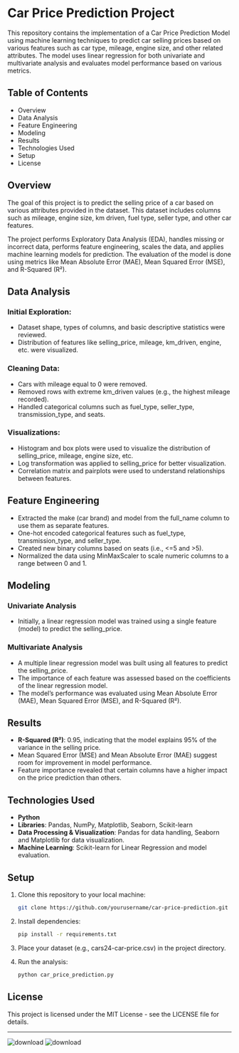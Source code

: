 # Car Price Prediction Project

This repository contains the implementation of a Car Price Prediction Model using machine learning techniques to predict car selling prices based on various features such as car type, mileage, engine size, and other related attributes. The model uses linear regression for both univariate and multivariate analysis and evaluates model performance based on various metrics.

## Table of Contents
- Overview
- Data Analysis
- Feature Engineering
- Modeling
- Results
- Technologies Used
- Setup
- License

## Overview
The goal of this project is to predict the selling price of a car based on various attributes provided in the dataset. This dataset includes columns such as mileage, engine size, km driven, fuel type, seller type, and other car features.

The project performs Exploratory Data Analysis (EDA), handles missing or incorrect data, performs feature engineering, scales the data, and applies machine learning models for prediction. The evaluation of the model is done using metrics like Mean Absolute Error (MAE), Mean Squared Error (MSE), and R-Squared (R²).

## Data Analysis

### Initial Exploration:
- Dataset shape, types of columns, and basic descriptive statistics were reviewed.
- Distribution of features like selling_price, mileage, km_driven, engine, etc. were visualized.

### Cleaning Data:
- Cars with mileage equal to 0 were removed.
- Removed rows with extreme km_driven values (e.g., the highest mileage recorded).
- Handled categorical columns such as fuel_type, seller_type, transmission_type, and seats.

### Visualizations:
- Histogram and box plots were used to visualize the distribution of selling_price, mileage, engine size, etc.
- Log transformation was applied to selling_price for better visualization.
- Correlation matrix and pairplots were used to understand relationships between features.

## Feature Engineering
- Extracted the make (car brand) and model from the full_name column to use them as separate features.
- One-hot encoded categorical features such as fuel_type, transmission_type, and seller_type.
- Created new binary columns based on seats (i.e., <=5 and >5).
- Normalized the data using MinMaxScaler to scale numeric columns to a range between 0 and 1.

## Modeling

### Univariate Analysis
- Initially, a linear regression model was trained using a single feature (model) to predict the selling_price.

### Multivariate Analysis
- A multiple linear regression model was built using all features to predict the selling_price.
- The importance of each feature was assessed based on the coefficients of the linear regression model.
- The model’s performance was evaluated using Mean Absolute Error (MAE), Mean Squared Error (MSE), and R-Squared (R²).

## Results
- **R-Squared (R²)**: 0.95, indicating that the model explains 95% of the variance in the selling price.
- Mean Squared Error (MSE) and Mean Absolute Error (MAE) suggest room for improvement in model performance.
- Feature importance revealed that certain columns have a higher impact on the price prediction than others.

## Technologies Used
- **Python**
- **Libraries**: Pandas, NumPy, Matplotlib, Seaborn, Scikit-learn
- **Data Processing & Visualization**: Pandas for data handling, Seaborn and Matplotlib for data visualization.
- **Machine Learning**: Scikit-learn for Linear Regression and model evaluation.

## Setup
1. Clone this repository to your local machine:
   ```bash
   git clone https://github.com/yourusername/car-price-prediction.git
   ```

2. Install dependencies:
   ```bash
   pip install -r requirements.txt
   ```

3. Place your dataset (e.g., cars24-car-price.csv) in the project directory.

4. Run the analysis:
   ```bash
   python car_price_prediction.py
   ```

## License
This project is licensed under the MIT License - see the LICENSE file for details.

---

![download](https://github.com/user-attachments/assets/a906dd23-c05b-4d5f-bc50-525d8ce6d0d9)
![download](https://github.com/user-attachments/assets/7b5cdf05-676c-41a8-90d5-63f23efea66e)


